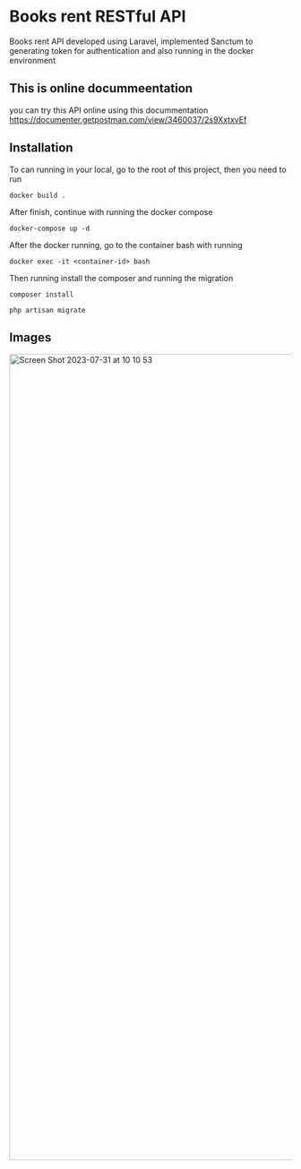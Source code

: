 # Books rent RESTful API
Books rent API developed using Laravel, implemented Sanctum to generating token for authentication and also running in the docker environment

## This is online docummeentation
you can try this API online using this docummentation
https://documenter.getpostman.com/view/3460037/2s9XxtxvEf

## Installation
To can running in your local, go to the root of this project, then you need to run
```
docker build .
```
After finish, continue with running the docker compose
```
docker-compose up -d
```
After the docker running, go to the container bash with running
```
docker exec -it <container-id> bash
```
Then running install the composer and running the migration
```
composer install
```
```
php artisan migrate
```

## Images

<img width="1440" alt="Screen Shot 2023-07-31 at 10 10 53" src="https://github.com/juangsalaz/books-rent-api/assets/7124362/32241657-1518-4565-a1da-05cc79db3933">
